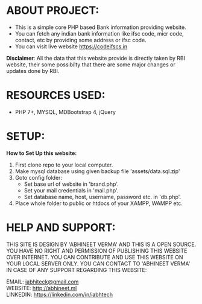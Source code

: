 # ABOUT PROJECT:
* This is a simple core PHP based Bank information providing website.
* You can fetch any indian bank information like ifsc code, micr code, contact, etc by providing some address or ifsc code.
* You can visit live website https://codeifscs.in

**Disclaimer**: All the data that this website provide is directly taken by RBI website, their some possibilty that there are some major changes or updates done by RBI.

# RESOURCES USED:
* PHP 7+, MYSQL, MDBootstrap 4, jQuery


# SETUP:
**How to Set Up this website:** 
1. First clone repo to your local computer.
2. Make mysql database using given backup file 'assets/data.sql.zip'
3. Goto config folder:
    - Set base url of website in 'brand.php'.
    - Set your mail credentials in 'mail.php'.
    - Set database name, host, username, password etc. in 'db.php'.
4. Place whole folder to public or htdocs of your XAMPP, WAMPP etc.


# HELP AND SUPPORT:

THIS SITE IS DESIGN BY 'ABHINEET VERMA' AND THIS IS A OPEN SOURCE. YOU HAVE NO RIGHT AND PERMISSION OF PUBLISHING THIS WEBSITE OVER INTERNET.
YOU CAN CONTRIBUTE AND USE THIS WEBSITE ON YOUR LOCAL SERVER ONLY.
YOU CAN CONTACT TO 'ABHINEET VERMA' IN CASE OF ANY SUPPORT REGARDING THIS WEBSITE:

EMAIL: iabhiteck@gmail.com<br>
WEBSITE: http://abhineet.ml<br>
LINKEDIN: https://linkedin.com/in/iabhtech<br>